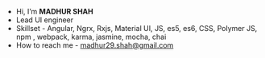 - Hi, I’m **MADHUR SHAH**
- Lead UI engineer
- Skillset - Angular, Ngrx, Rxjs, Material UI, JS, es5, es6, CSS, Polymer JS, npm , webpack, karma, jasmine, mocha, chai
- How to reach me - madhur29.shah@gmail.com 

<!---
madhur29shah87/madhur29shah87 is a ✨ special ✨ repository because its `README.md` (this file) appears on your GitHub profile.
You can click the Preview link to take a look at your changes.
--->
